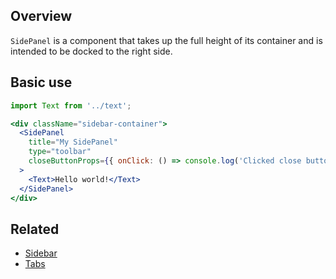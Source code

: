 ## Overview

`SidePanel` is a component that takes up the full height of its container
and is intended to be docked to the right side.

## Basic use

```jsx
import Text from '../text';

<div className="sidebar-container">
  <SidePanel
    title="My SidePanel"
    type="toolbar"
    closeButtonProps={{ onClick: () => console.log('Clicked close button') }}
  >
    <Text>Hello world!</Text>
  </SidePanel>
</div>
```

## Related

- [Sidebar](#/React%20Components/Sidebar)
- [Tabs](#/React%20Components/Tabs)
